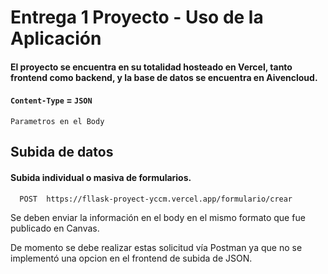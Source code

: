 # Entrega 1 Proyecto - Uso de la Aplicación

#### El proyecto se encuentra en su totalidad hosteado en Vercel, tanto frontend como backend, y la base de datos se encuentra en Aivencloud.

#### `Content-Type` = `JSON`

`Parametros en el Body`

## Subida de datos

#### Subida individual o masiva de formularios.

```http
  POST  https://fllask-proyect-yccm.vercel.app/formulario/crear
```

Se deben enviar la información en el body en el mismo formato que fue publicado en Canvas.

De momento se debe realizar estas solicitud vía Postman ya que no se implementó una opcion en el frontend de subida de JSON.
